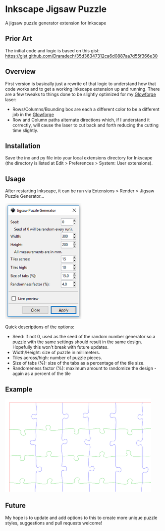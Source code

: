 # Inkscape Jigsaw Puzzle
A jigsaw puzzle generator extension for Inkscape

## Prior Art
The initial code and logic is based on this gist: https://gist.github.com/Draradech/35d36347312ca6d0887aa7d55f366e30

## Overview
First version is basically just a rewrite of that logic to understand how that code works and to get a working Inkscape extension up and running.  There are a few tweaks to things done to be slightly optimized for my [Glowforge](https://glowforge.us/BHZAKLOU) laser:
- Rows/Columns/Bounding box are each a different color to be a different job in the [Glowforge](https://glowforge.us/BHZAKLOU)
- Row and Column paths alternate directions which, if I understand it correctly, will cause the laser to cut back and forth reducing the cutting time slightly.

## Installation
Save the inx and py file into your local extensions directory for Inkscape (the directory is listed at Edit > Preferences > System: User extensions).

## Usage
After restarting Inkscape, it can be run via Extensions > Render > Jigsaw Puzzle Generator...

![Options dialog](/images/Options.png?raw=true)

Quick descriptions of the options:
- Seed: if not 0, used as the seed of the random number generator so a puzzle with the same settings should result in the same design.  Hopefully this won't break with future updates.
- Width/Height: size of puzzle in millimeters.
- Tiles across/high: number of puzzle pieces.
- Size of tabs (%): size of the tabs as a percentage of the tile size.
- Randomeness factor (%): maximum amount to randomize the design - again as a percent of the tile

## Example
![Sample Puzzle Part](/images/PuzzlePart.png?raw=true)

## Future
My hope is to update and add options to this to create more unique puzzle styles, suggestions and pull requests welcome!
